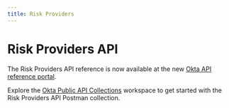 ```yaml
---
title: Risk Providers
---
```


# Risk Providers API

The Risk Providers API reference is now available at the new [Okta API reference portal](https://developer.okta.com/docs/api/openapi/okta-management/management/tag/RiskProvider/#tag/RiskProvider).

Explore the [Okta Public API Collections](https://www.postman.com/okta-eng/workspace/okta-public-api-collections/overview) workspace to get started with the Risk Providers API Postman collection.

<!--
<ApiLifecycle access="ea" />

The Okta Risk Providers API provides the ability to manage the Risk Providers within Okta.

## Get Started
Explore the Risk Providers API: [![Run in Postman](https://run.pstmn.io/button.svg)](https://app.getpostman.com/run-collection/6831b9d37e12fe1f3401)

See [Third-party risk provider integration overview](/docs/guides/third-party-risk-integration/) for guidance on integrating third-party risk providers with Okta.

## Risk Providers Operations
The Risk Providers API has the following CRUD operations:

* [Create Risk Provider](#create-risk-provider)
* [Get a Risk Provider by ID](#get-a-risk-provider)
* [Update Risk Provider](#update-risk-provider)
* [Get all Risk Providers](#list-all-risk-providers)
* [Delete Risk Provider](#delete-a-risk-provider)


### Create Risk Provider

<ApiOperation method="post" url="/api/v1/risk/providers" />

Creates a Risk Provider object.
A maximum of 3 providers can be created. By default, one risk provider is created by Okta.


#### Request body

| Property    | Type           | Description   |
| ----------- | -------------- | ------------- |
| `action` | String | Possible values: `none` (no action), `log_only` (include the risk event information in SystemLog only), `enforce_and_log` (include the risk event information in SystemLog and also use that information while evaluating risk during authentication attempts). The default action is `log_only`. |
| `name` | String | Name of the risk provider. Must be less than `50` characters and unique. This is a required field. |
| `clientId` | String | The ID of the [OAuth service app](/docs/guides/implement-oauth-for-okta-serviceapp/main/#create-a-service-app-and-grant-scopes) that is used to send risk events to Okta. This is a required field.  |

#### Response body

Returns the created [RiskProvider](#risk-provider-object).

#### Request example

This request creates a Risk Provider object:

```bash
curl -X POST \
-H "Accept: application/json" \
-H "Content-Type: application/json" \
-H "Authorization: SSWS ${api_token}" \
-d '{
    "name": "Risk-Partner-X",
    "action": "log_only",
    "clientId": "00ckjsfgjkdkjdkkljjsd"
}' "https://${yourOktaDomain}/api/v1/risk/providers"
```

#### Response example

```json
{
    "id": "00rp12r4skkjkjgsn",
    "action": "log_only",
    "name": "Risk-Partner-X",
    "clientId": "00ckjsfgjkdkjdkkljjsd",
    "created": "2021-01-05 22:18:30",
    "lastUpdated": "2021-01-05 21:23:10",
    "_links": {
        "self": {
            "href": "https://{yourOktaDomain}/api/v1/risk/providers/00rp12r4skkjkjgsn",
            "hints": {
                "allow": [
                    "GET",
                    "PUT"
                ]
            }
        }
    }
}
```

### Update Risk Provider

<ApiOperation method="put" url="/api/v1/risk/providers/${providerId}" />

Updates a Risk Provider.


#### Request path parameters

| Parameter | Type        | Description   |
| --------- | ----------- | ------------- |
| `providerId`  | String | The ID of the provider to update|


#### Request body

| Property    | Type           | Description   |
| ----------- | -------------- | ------------- |
| `action` | String | Possible values: `none` (no action), `log_only` (include the risk event information in SystemLog only), `enforce_and_log` (include the risk event information in SystemLog and also use that information while evaluating risk during authentication attempts). The default action is `log_only`. |
| `name` | String | Name of the risk provider. Must be less than `50` characters and unique. This is a required field. |
| `clientId` | String | The ID of the [OAuth service app](/docs/guides/implement-oauth-for-okta-serviceapp/main/#create-a-service-app-and-grant-scopes) that is used to send risk events to Okta. This is a required field.  |


#### Response body

Returns the updated [Risk Provider](#risk-provider-object).

#### Request example

This request updates a Risk Provider

```bash
curl -X POST \
-H "Accept: application/json" \
-H "Content-Type: application/json" \
-H "Authorization: SSWS ${api_token}" \
-d '{
    "name": "Risk-Partner-Y",
    "action": "enforce_and_log",
    "clientId": "00ckjsfgjkdkjdkkljjsd"
}' "https://${yourOktaDomain}/api/v1/risk/providers/00rp12r4skkjkjgsn"
```

#### Response example

```json
{
    "id": "00rp12r4skkjkjgsn",
    "action": "enforce_and_log",
    "name": "Risk-Partner-Y",
    "clientId": "00ckjsfgjkdkjdkkljjsd",
    "created": "2021-01-05 22:18:30",
    "lastUpdated": "2021-01-05 23:18:30",
    "_links": {
        "self": {
            "href": "https://{yourOktaDomain}/api/v1/risk/providers/00rp12r4skkjkjgsn",
            "hints": {
                "allow": [
                    "GET",
                    "PUT"
                ]
            }
        }
    }
}
```

### Get a Risk Provider by ID

<ApiOperation method="get" url="/api/v1/risk/providers/${providerId}" />

Fetches a Risk Provider by its `id`.


#### Request path parameters

| Parameter | Type        | Description   |
| --------- | ----------- | ------------- |
| `providerId`  | String | The ID of the provider to return |

#### Response body

Returns the requested [Risk Provider](#risk-provider-object).

#### Request example

This request fetches a risk provider object based on the id:

```bash
curl -X GET \
-H "Accept: application/json" \
-H "Content-Type: application/json" \
-H "Authorization: SSWS ${api_token}" \
"https://${yourOktaDomain}/api/v1/risk/providers/00rp23r4skkjkjgsn"
```

#### Response example

```json
{
      "id": "00rp23r4skkjkjgsn",
      "action": "log_only",
      "name": "Risk-Partner-X",
      "clientId": "00cjkjjkkgjkdkjdkkljjsd",
      "created": "2021-01-04 22:18:30",
      "lastUpdated": "2021-01-04 23:18:30",
      "_links": {
          "self": {
              "href": "https://{yourOktaDomain}/api/v1/risk/providers/00rp23r4skkjkjgsn",
              "hints": {
                  "allow": [
                      "GET",
                      "PUT"
                  ]
              }
          }
      }
}
```


### List all Risk Providers

<ApiOperation method="get" url="/api/v1/risk/providers" />

Lists all the risk providers

#### Response body

Returns a list of [Risk Providers](#risk-provider-object).

#### Request example

This request fetches all risk providers.

```bash
curl -X GET \
-H "Accept: application/json" \
-H "Content-Type: application/json" \
-H "Authorization: SSWS ${api_token}" \
"https://${yourOktaDomain}/api/v1/risk/providers"
```

#### Response example

```json
[
  {
      "id": "00rp12r4skkjkjgsn",
      "action": "enforce_and_log",
      "name": "Risk-Partner-Y",
      "clientId": "00ckjsfgjkdkjdkkljjsd",
      "created": "2021-01-05 22:18:30",
      "lastUpdated": "2021-01-05 23:18:30",
      "_links": {
          "self": {
              "href": "https://{yourOktaDomain}/api/v1/risk/providers/00rp12r4skkjkjgsn",
              "hints": {
                  "allow": [
                      "GET",
                      "PUT"
                  ]
              }
          }
      }
  },
  {
      "id": "00rp23r4skkjkjgsn",
      "action": "log_only",
      "name": "Risk-Partner-X",
      "clientId": "00cjkjjkkgjkdkjdkkljjsd",
      "created": "2021-01-04 22:18:30",
      "lastUpdated": "2021-01-04 23:18:30",
      "_links": {
          "self": {
              "href": "https://{yourOktaDomain}/api/v1/risk/providers/00rp23r4skkjkjgsn",
              "hints": {
                  "allow": [
                      "GET",
                      "PUT"
                  ]
              }
          }
      }
  }
]
```

### Delete a Risk Provider

<ApiOperation method="get" url="/api/v1/risk/providers/${providerId}" />

Delete a Risk Provider by its `id`.


#### Request path parameters

| Parameter | Type        | Description   |
| --------- | ----------- | ------------- |
| `providerId`  | String | The ID of the provider to delete |

#### Response body

Deletes the requested [Risk Provider](#risk-provider-object)

#### Request example

This request deletes a risk provider object based on the `id`:

```bash
curl -X DELETE \
-H "Accept: application/json" \
-H "Content-Type: application/json" \
-H "Authorization: SSWS ${api_token}" \
"https://${yourOktaDomain}/api/v1/risk/providers/00rp23r4skkjkjgsn"
```

#### Response example

```http
HTTP/1.1 204 No Content
```

## Risk Provider objects

### Risk Provider object

#### Risk Provider properties

The Risk Provider object has the following properties:


| Property    | Type           | Description   |
| ----------- | -------------- | ------------- |
| `id` | String | ID of the risk provider. This is an assigned field. |
| `action` | String | The action taken by Okta during authentication attempts based on the risk events sent by this provider. Possible values: `none` (no action), `log_only` (include the risk event information in SystemLog only), `enforce_and_log` (include the risk event information in SystemLog and also use that information while evaluating risk during authentication attempts). The default action is `log_only`. |
| `name` | String | Name of the risk provider. Must be less than `50` characters and unique. This is a required field. |
| `clientId` | String | The ID of the [OAuth service app](/docs/guides/implement-oauth-for-okta-serviceapp/main/#create-a-service-app-and-grant-scopes) that is used to send risk events to Okta. This is a required field. |

#### Risk Provider example
```json
{
    "id": "00rpdfgkljdlkklhktlrh",
    "name": "A-Provider-Name",
    "action": "log",
    "clientId": "A-Valid-Client-ID"
  }
```
-->